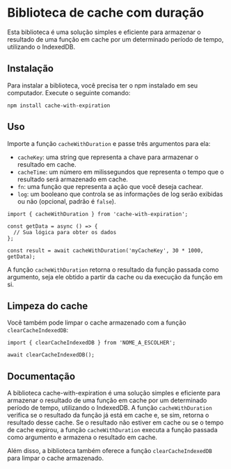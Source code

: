Biblioteca de cache com duração
===============================

Esta biblioteca é uma solução simples e eficiente para armazenar o resultado de uma função em cache por um determinado período de tempo, utilizando o IndexedDB.

Instalação
----------

Para instalar a biblioteca, você precisa ter o npm instalado em seu computador. Execute o seguinte comando:

```
npm install cache-with-expiration
```

Uso
---

Importe a função `cacheWithDuration` e passe três argumentos para ela:

*   `cacheKey`: uma string que representa a chave para armazenar o resultado em cache.
*   `cacheTime`: um número em milissegundos que representa o tempo que o resultado será armazenado em cache.
*   `fn`: uma função que representa a ação que você deseja cachear.
*   `log`: um booleano que controla se as informações de log serão exibidas ou não (opcional, padrão é `false`).

```
import { cacheWithDuration } from 'cache-with-expiration';

const getData = async () => {
  // Sua lógica para obter os dados
};

const result = await cacheWithDuration('myCacheKey', 30 * 1000, getData);
```

A função `cacheWithDuration` retorna o resultado da função passada como argumento, seja ele obtido a partir da cache ou da execução da função em si.

Limpeza do cache
----------------

Você também pode limpar o cache armazenado com a função `clearCacheIndexedDB`:

```
import { clearCacheIndexedDB } from 'NOME_A_ESCOLHER';

await clearCacheIndexedDB();
```

Documentação
------------

A biblioteca cache-with-expiration é uma solução simples e eficiente para armazenar o resultado de uma função em cache por um determinado período de tempo, utilizando o IndexedDB. A função `cacheWithDuration` verifica se o resultado da função já está em cache e, se sim, retorna o resultado desse cache. Se o resultado não estiver em cache ou se o tempo de cache expirou, a função `cacheWithDuration` executa a função passada como argumento e armazena o resultado em cache.

Além disso, a biblioteca também oferece a função `clearCacheIndexedDB` para limpar o cache armazenado.